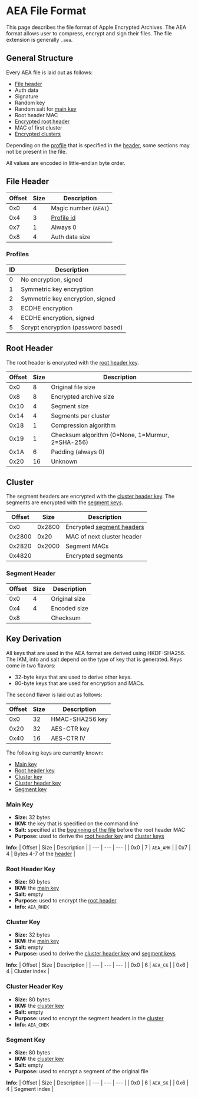 
# AEA File Format
This page describes the file format of Apple Encrypted Archives. The AEA format allows user to compress, encrypt and sign their files. The file extension is generally `.aea`.

## General Structure
Every AEA file is laid out as follows:

* [File header](#file-header)
* Auth data
* Signature
* Random key
* Random salt for [main key](#key-derivation)
* Root header MAC
* [Encrypted root header](#root-header)
* MAC of first cluster
* [Encrypted clusters](#cluster)

Depending on the [profile](#profiles) that is specified in the [header](#file-header), some sections may not be present in the file.

All values are encoded in little-endian byte order.

## File Header
| Offset | Size | Description |
| --- | --- | --- |
| 0x0 | 4 | Magic number (`AEA1`) |
| 0x4 | 3 | [Profile id](#profiles) |
| 0x7 | 1 | Always 0 |
| 0x8 | 4 | Auth data size |

### Profiles
| ID | Description |
| --- | --- |
| 0 | No encryption, signed |
| 1 | Symmetric key encryption |
| 2 | Symmetric key encryption, signed |
| 3 | ECDHE encryption |
| 4 | ECDHE encryption, signed |
| 5 | Scrypt encryption (password based) |

## Root Header
The root header is encrypted with the [root header key](#key-derivation).

| Offset | Size | Description |
| --- | --- | --- |
| 0x0 | 8 | Original file size |
| 0x8 | 8 | Encrypted archive size |
| 0x10 | 4 | Segment size |
| 0x14 | 4 | Segments per cluster |
| 0x18 | 1 | Compression algorithm |
| 0x19 | 1 | Checksum algorithm (0=None, 1=Murmur, 2=SHA-256) |
| 0x1A | 6 | Padding (always 0) |
| 0x20 | 16 | Unknown |

## Cluster
The segment headers are encrypted with the [cluster header key](#key-derivation). The segments are encrypted with the [segment keys](#key-derivation).

| Offset | Size | Description |
| --- | --- | --- |
| 0x0 | 0x2800 | Encrypted [segment headers](#segment-header) |
| 0x2800 | 0x20 | MAC of next cluster header |
| 0x2820 | 0x2000 | Segment MACs |
| 0x4820 | | Encrypted segments |

### Segment Header
| Offset | Size | Description |
| --- | --- | --- |
| 0x0 | 4 | Original size |
| 0x4 | 4 | Encoded size |
| 0x8 | | Checksum |

## Key Derivation
All keys that are used in the AEA format are derived using HKDF-SHA256. The IKM, info and salt depend on the type of key that is generated. Keys come in two flavors:
* 32-byte keys that are used to derive other keys.
* 80-byte keys that are used for encryption and MACs.

The second flavor is laid out as follows:

| Offset | Size | Description |
| --- | --- | --- |
| 0x0 | 32 | HMAC-SHA256 key |
| 0x20 | 32 | AES-CTR key |
| 0x40 | 16 | AES-CTR IV |

The following keys are currently known:

* [Main key](#main-key)
* [Root header key](#root-header-key)
* [Cluster key](#cluster-key)
* [Cluster header key](#cluster-header-key)
* [Segment key](#segment-key)

### Main Key
* **Size:** 32 bytes
* **IKM:** the key that is specified on the command line
* **Salt:** specified at the [beginning of the file](#general-structure) before the root header MAC
* **Purpose:** used to derive the [root header key](#root-header-key) and [cluster keys](#cluster-key)

**Info:**
| Offset | Size | Description |
| --- | --- | --- |
| 0x0 | 7 | `AEA_AMK` |
| 0x7 | 4 | Bytes 4-7 of the [header](#file-header) |

### Root Header Key
* **Size:** 80 bytes
* **IKM:** the [main key](#main-key)
* **Salt:** empty
* **Purpose:** used to encrypt the [root header](#root-header)
* **Info:** `AEA_RHEK`

### Cluster Key
* **Size:** 32 bytes
* **IKM:** the [main key](#main-key)
* **Salt:** empty
* **Purpose:** used to derive the [cluster header key](#cluster-header-key) and [segment keys](#segment-keys)

**Info:**
| Offset | Size | Description |
| --- | --- | --- |
| 0x0 | 6 | `AEA_CK` |
| 0x6 | 4 | Cluster index |

### Cluster Header Key
* **Size:** 80 bytes
* **IKM:** the [cluster key](#cluster-key)
* **Salt:** empty
* **Purpose:** used to encrypt the segment headers in the [cluster](#cluster)
* **Info:** `AEA_CHEK`

### Segment Key
* **Size:** 80 bytes
* **IKM:** the [cluster key](#cluster-key)
* **Salt:** empty
* **Purpose:** used to encrypt a segment of the original file

**Info:**
| Offset | Size | Description |
| --- | --- | --- |
| 0x0 | 6 | `AEA_SK` |
| 0x6 | 4 | Segment index |
